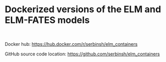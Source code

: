 # Dockerized versions of the ELM and ELM-FATES models 
<br>


Docker hub: https://hub.docker.com/r/serbinsh/elm_containers

GitHub source code location: https://github.com/serbinsh/elm_containers

